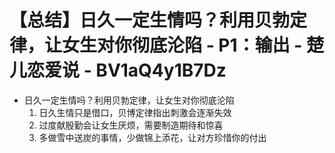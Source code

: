 # 【总结】日久一定生情吗？利用贝勃定律，让女生对你彻底沦陷 - P1：输出 - 楚儿恋爱说 - BV1aQ4y1B7Dz

-   日久一定生情吗？利用贝勃定律，让女生对你彻底沦陷
    1.  日久生情只是借口，贝博定律指出刺激会逐渐失效
    2.  过度献殷勤会让女生厌烦，需要制造期待和惊喜
    3.  多做雪中送炭的事情，少做锦上添花，让对方珍惜你的付出